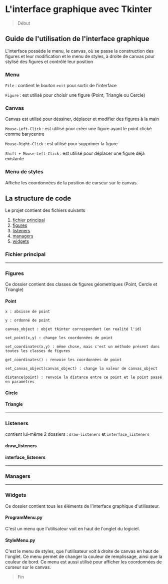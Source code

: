 # L'interface graphique avec Tkinter

> Début

## Guide de l'utilisation de l'interface graphique

L'interface possède le menu, le canvas, où se passe la construction 
des figures et leur modification et le menu de styles, à droite de canvas pour
stylisé des figures et contrôlé leur position


### Menu 

`File` : contient le bouton `exit` pour sortir de l'interface

`Figure` : est utilisé pour choisir une figure (Point, Triangle ou Cercle)

### Canvas

Canvas est utilisé pour déssiner, déplacer et modifier des figures à la main

`Mouse-Left-Click` : est utilisé pour créer une figure ayant le point clické comme barycentre

`Mouse-Right-Click` : est utilisé pour supprimer la figure

`Shift + Mouse-Left-Click` : est utilisé pour déplacer une figure déjà existante

### Menu de styles

Affiche les coordonnées de la position de curseur sur le canvas.

## La structure de code

Le projet contient des fichiers suivants

1. [fichier principal](#fichier-principal)
2. [figures](#figures)
3. [listeners](#listeners)
4. [managers](#managers)
5. [widgets](#widgets)


### Fichier principal

***

### Figures

Ce dossier contient des classes de figures géometriques (Point, Cercle et Triangle)

#### Point

`x : absisse de point`

`y : ordonné de point`

`canvas_object : objet tkinter correspondant (en realité l'id)`

`set_point(x,y) : change les coordonnées de point`

`set_coordinates(x,y) : même chose, mais c'est un méthode présent dans toutes les classes de figures`

`get_coordinates() : renvoie les coordonnées de point`

`set_canvas_object(canvas_object) : change la valeur de canvas_object`

`distance(point) : renvoie la distance entre ce point et le point passé en paramètres`

#### Circle

#### Triangle


***

### Listeners

contient lui-même 2 dossiers : `draw-listeners` et `interface_listeners`

#### draw_listeners

#### interface_listeners

***

### Managers

***

### Widgets

Ce dossier contient tous les éléments de l'interface graphique d'utilisateur.

#### ProgramMenu.py

C'est un menu que l'utilisateur voit en haut de l'onglet du logiciel.

#### StyleMenu.py

C'est le menu de styles, que l'utilisateur voit à droite de canvas en haut de l'onglet. 
Ce menu permet de changer la couleur de remplissage, ainsi que la couleur de bord. Ce menu
est aussi utilisé pour afficher les coordonnées de curseur sur le canvas.

> Fin
